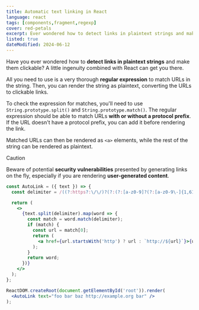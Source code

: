 ```yaml
---
title: Automatic text linking in React
language: react
tags: [components,fragment,regexp]
cover: red-petals
excerpt: Ever wondered how to detect links in plaintext strings and make them clickable? A little ingenuity combined with React can get you there.
listed: true
dateModified: 2024-06-12
---
```


Have you ever wondered how to **detect links in plaintext strings** and make them clickable? A little ingenuity combined with React can get you there.

All you need to use is a very thorough **regular expression** to match URLs in the string. Then, you can render the string as plaintext, converting the URLs to clickable links.

To check the expression for matches, you'll need to use `String.prototype.split()` and `String.prototype.match()`. The regular expression should be able to match URLs **with or without a protocol prefix**. If the URL doesn't have a protocol prefix, you can add it before rendering the link.

Matched URLs can then be rendered as `<a>` elements, while the rest of the string can be rendered as plaintext.

> [!CAUTION]
>
> Beware of potential **security vulnerabilities** presented by generating links on the fly, especially if you are rendering **user-generated content**.

```jsx
const AutoLink = ({ text }) => {
  const delimiter = /((?:https?:\/\/)?(?:(?:[a-z0-9]?(?:[a-z0-9\-]{1,61}[a-z0-9])?\.[^\.|\s])+[a-z\.]*[a-z]+|(?:25[0-5]|2[0-4][0-9]|[01]?[0-9][0-9]?)(?:\.(?:25[0-5]|2[0-4][0-9]|[01]?[0-9][0-9]?)){3})(?::\d{1,5})*[a-z0-9.,_\/~#&=;%+?\-\\(\\)]*)/gi;

  return (
    <>
      {text.split(delimiter).map(word => {
        const match = word.match(delimiter);
        if (match) {
          const url = match[0];
          return (
            <a href={url.startsWith('http') ? url : `http://${url}`}>{url}</a>
          );
        }
        return word;
      })}
    </>
  );
};

ReactDOM.createRoot(document.getElementById('root')).render(
  <AutoLink text="foo bar baz http://example.org bar" />
);
```
